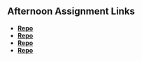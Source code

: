 ## Afternoon Assignment Links

* **[Repo](https://github.com/emcneeley/<ASSIGNMENT_REPO>)**
* **[Repo](https://github.com/emcneeley/<ASSIGNMENT_REPO>)**
* **[Repo](https://github.com/emcneeley/<ASSIGNMENT_REPO>)**
* **[Repo](https://github.com/emcneeley/<ASSIGNMENT_REPO>)**
